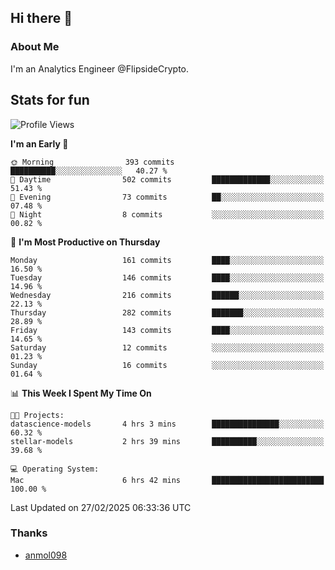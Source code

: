 ## Hi there 👋

### About Me

I'm an Analytics Engineer @FlipsideCrypto.
  
## Stats for fun


<!--START_SECTION:waka-->
![Profile Views](http://img.shields.io/badge/Profile%20Views-0-blue)

**I'm an Early 🐤** 

```text
🌞 Morning                393 commits         ██████████░░░░░░░░░░░░░░░   40.27 % 
🌆 Daytime                502 commits         █████████████░░░░░░░░░░░░   51.43 % 
🌃 Evening                73 commits          ██░░░░░░░░░░░░░░░░░░░░░░░   07.48 % 
🌙 Night                  8 commits           ░░░░░░░░░░░░░░░░░░░░░░░░░   00.82 % 
```
📅 **I'm Most Productive on Thursday** 

```text
Monday                   161 commits         ████░░░░░░░░░░░░░░░░░░░░░   16.50 % 
Tuesday                  146 commits         ████░░░░░░░░░░░░░░░░░░░░░   14.96 % 
Wednesday                216 commits         ██████░░░░░░░░░░░░░░░░░░░   22.13 % 
Thursday                 282 commits         ███████░░░░░░░░░░░░░░░░░░   28.89 % 
Friday                   143 commits         ████░░░░░░░░░░░░░░░░░░░░░   14.65 % 
Saturday                 12 commits          ░░░░░░░░░░░░░░░░░░░░░░░░░   01.23 % 
Sunday                   16 commits          ░░░░░░░░░░░░░░░░░░░░░░░░░   01.64 % 
```


📊 **This Week I Spent My Time On** 

```text
🐱‍💻 Projects: 
datascience-models       4 hrs 3 mins        ███████████████░░░░░░░░░░   60.32 % 
stellar-models           2 hrs 39 mins       ██████████░░░░░░░░░░░░░░░   39.68 % 

💻 Operating System: 
Mac                      6 hrs 42 mins       █████████████████████████   100.00 % 
```


 Last Updated on 27/02/2025 06:33:36 UTC
<!--END_SECTION:waka-->

### Thanks
 - [anmol098](https://github.com/anmol098/waka-readme-stats/)
  
